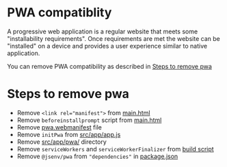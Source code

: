 # PWA compatiblity

A progressive web application is a regular website that meets some "installability requirements".
Once requirements are met the website can be "installed" on a device and provides a user experience similar to native application.

You can remove PWA compatibility as described in [Steps to remove pwa](#Steps-to-remove-pwa)

# Steps to remove pwa

- Remove `<link rel="manifest">` from [main.html](../../main.html#L8)
- Remove `beforeinstallprompt` script from [main.html](../../main.html#L280)
- Remove [pwa.webmanifest](../../pwa.webmanifest) file
- Remove `initPwa` from [src/app/app.js](../../src/app/app.js)
- Remove [src/app/pwa/](../../src/app/pwa) directory
- Remove `serviceWorkers` and `serviceWorkerFinalizer` from [build script](../../script/build/build.mjs#L25)
- Remove `@jsenv/pwa` from `"dependencies"` in [package.json](../../package.json#L42)
